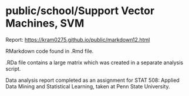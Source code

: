 # public/school/Support Vector Machines, SVM

Report: https://kram0275.github.io/public/markdown12.html

RMarkdown code found in .Rmd file.

.RDa file contains a large matrix which was created in a separate analysis script.

Data analysis report completed as an assignment for STAT 508: Applied Data Mining and Statistical Learning, taken at Penn State University.
